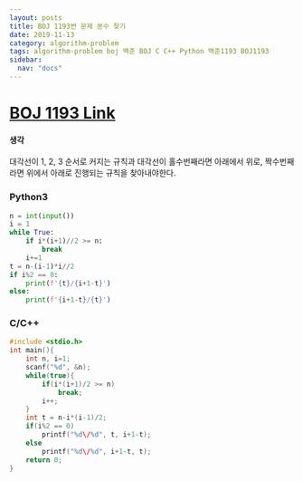 ```yaml
---
layout: posts
title: BOJ 1193번 문제 분수 찾기
date: 2019-11-13
category: algorithm-problem
tags: algorithm-problem boj 백준 BOJ C C++ Python 백준1193 BOJ1193
sidebar:
  nav: "docs"
---
```

# [BOJ 1193 Link](https://www.acmicpc.net/problem/1193)
#### 생각

대각선이 1, 2, 3 순서로 커지는 규칙과 대각선이 홀수번째라면 아래에서 위로, 짝수번째라면 위에서 아래로 진행되는 규칙을 찾아내야한다.

### Python3
```python
n = int(input())
i = 1
while True:
    if i*(i+1)//2 >= n:
        break
    i+=1
t = n-(i-1)*i//2
if i%2 == 0:
    print(f'{t}/{i+1-t}')
else:
    print(f'{i+1-t}/{t}')
```
### C/C++
```c++
#include <stdio.h>
int main(){
    int n, i=1;
    scanf("%d", &n);
    while(true){
        if(i*(i+1)/2 >= n)
            break;
        i++;
    }
    int t = n-i*(i-1)/2;
    if(i%2 == 0)
        printf("%d\/%d", t, i+1-t);
    else
        printf("%d\/%d", i+1-t, t);
    return 0;
}
```

